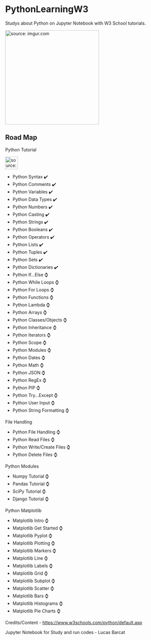 # PythonLearningW3
Studys about Python on Jupyter Notebook with W3 School tutorials.

<img src="https://www.python.org/static/community_logos/python-logo-generic.svg" title="source: imgur.com" width="300" align="center"/></a> 



## Road Map

Python Tutorial


<img src="https://upload.wikimedia.org/wikipedia/commons/thumb/a/a0/W3Schools_logo.svg/1200px-W3Schools_logo.svg.png" title="source: imgur.com" width="40" align="center"/></a> 


- Python Syntax ✔️
- Python Comments ✔️
- Python Variables ✔️
- Python Data Types ✔️
- Python Numbers ✔️
- Python Casting ✔️
- Python Strings ✔️
- Python Booleans ✔️
- Python Operators ✔️
- Python Lists ✔️
- Python Tuples ✔️
- Python Sets ✔️
- Python Dictionaries ✔️
- Python If...Else ⌚
- Python While Loops ⌚
- Python For Loops ⌚
- Python Functions ⌚
- Python Lambda ⌚
- Python Arrays ⌚
- Python Classes/Objects ⌚
- Python Inheritance ⌚
- Python Iterators ⌚
- Python Scope ⌚
- Python Modules ⌚
- Python Dates ⌚
- Python Math ⌚
- Python JSON ⌚
- Python RegEx ⌚
- Python PIP ⌚
- Python Try...Except ⌚
- Python User Input ⌚
- Python String Formatting ⌚

File Handling

- Python File Handling ⌚
- Python Read Files ⌚
- Python Write/Create Files ⌚
- Python Delete Files ⌚

Python Modules

- Numpy Tutorial ⌚
- Pandas Tutorial ⌚
- SciPy Tutorial ⌚
- Django Tutorial ⌚

Python Matplotlib

- Matplotlib Intro ⌚
- Matplotlib Get Started ⌚
- Matplotlib Pyplot ⌚
- Matplotlib Plotting ⌚
- Matplotlib Markers ⌚
- Matplotlib Line ⌚
- Matplotlib Labels ⌚
- Matplotlib Grid ⌚
- Matplotlib Subplot ⌚
- Matplotlib Scatter ⌚
- Matplotlib Bars ⌚
- Matplotlib Histograms ⌚
- Matplotlib Pie Charts ⌚



Credits/Content - https://www.w3schools.com/python/default.asp

Jupyter Notebook for Study and run codes - Lucas Barcat